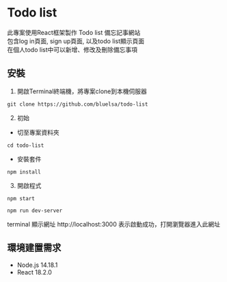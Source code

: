 Todo list
====
此專案使用React框架製作 Todo list 備忘記事網站  
包含log in頁面, sign up頁面, 以及todo list顯示頁面  
在個人todo list中可以新增、修改及刪除備忘事項


安裝
--
1. 開啟Terminal終端機，將專案clone到本機伺服器<br>
```
git clone https://github.com/bluelsa/todo-list
```
2. 初始<br>
* 切至專案資料夾
```
cd todo-list
```
* 安裝套件<br>
```
npm install
```
3. 開啟程式<br>
```
npm start 
```
```
npm run dev-server
```

terminal 顯示網址 http://localhost:3000 表示啟動成功，打開瀏覽器進入此網址

環境建置需求
--
* Node.js 14.18.1
* React 18.2.0
